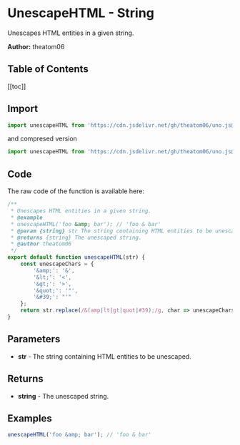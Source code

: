# UnescapeHTML - String
Unescapes HTML entities in a given string.

**Author:** theatom06

## Table of Contents
[[toc]]

## Import 

```js
import unescapeHTML from 'https://cdn.jsdelivr.net/gh/theatom06/uno.js@main/lib/string/unescapeHTML.js';
```
and compresed version
```js
import unescapeHTML from 'https://cdn.jsdelivr.net/gh/theatom06/uno.js@main/lib/string/unescapeHTML.min.js';
```

## Code
The raw code of the function is available here:
```js
/**
 * Unescapes HTML entities in a given string.
 * @example
 * unescapeHTML('foo &amp; bar'); // 'foo & bar'
 * @param {string} str The string containing HTML entities to be unescaped.
 * @returns {string} The unescaped string.
 * @author theatom06
 */
export default function unescapeHTML(str) {
    const unescapeChars = {
        '&amp;': '&',
        '&lt;': '<',
        '&gt;': '>',
        '&quot;': '"',
        '&#39;': "'"
    };
    return str.replace(/&(amp|lt|gt|quot|#39);/g, char => unescapeChars[char]);
}
```

## Parameters
* **str** - The string containing HTML entities to be unescaped.


## Returns
* **string** - The unescaped string.


## Examples
```js
unescapeHTML('foo &amp; bar'); // 'foo & bar'

```